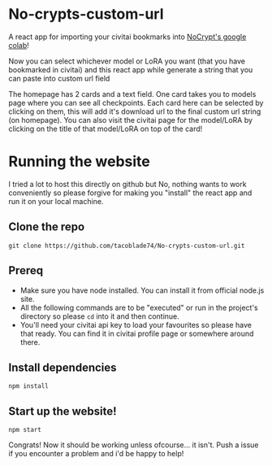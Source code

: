 # No-crypts-custom-url
A react app for importing your civitai bookmarks into [NoCrypt's google colab](https://colab.research.google.com/drive/1wEa-tS10h4LlDykd87TF5zzpXIIQoCmq)!  

Now you can select whichever model or LoRA you want (that you have bookmarked in civitai) and this react app while generate a string that you can paste into custom url field

The homepage has 2 cards and a text field. One card takes you to models page where you can see all checkpoints. Each card here can be selected by clicking on them, this will add it's download url to the final custom url string (on homepage). You can also visit the civitai page for the model/LoRA by clicking on the title of that model/LoRA  on top of the card!

# Running the website

I tried a lot to host this directly on github but No, nothing wants to work conveniently so please forgive for making you "install" the react app and run it on your local machine.

## Clone the repo
`git clone https://github.com/tacoblade74/No-crypts-custom-url.git`

## Prereq
- Make sure you have node installed. You can install it from official node.js site.   
- All the following commands are to be "executed" or run in the project's directory so please `cd` into it and then continue.
- You'll need your civitai api key to load your favourites so please have that ready. You can find it in civitai profile page or somewhere around there.

## Install dependencies
`npm install`

## Start up the website!
`npm start`

Congrats! Now it should be working unless ofcourse... it isn't. Push a issue if you encounter a problem and i'd be happy to help!


